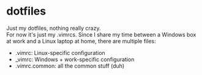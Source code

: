 dotfiles
========

Just my dotfiles, nothing really crazy.  
For now it's just my .vimrcs. Since I share my time between a Windows box at work and a Linux laptop at home, there are multiple files:
* .vimrc: Linux-specific configuration
* _vimrc: Windows + work-specific configuration
* .vimrc.common: all the common stuff (duh)

